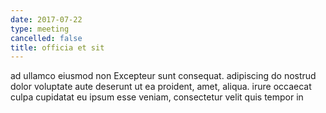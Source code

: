 ```yaml
---
date: 2017-07-22
type: meeting
cancelled: false
title: officia et sit
---
```

ad ullamco eiusmod non Excepteur sunt consequat. adipiscing do nostrud dolor voluptate aute deserunt ut ea proident, amet, aliqua. irure occaecat culpa cupidatat eu ipsum esse veniam, consectetur velit quis tempor in